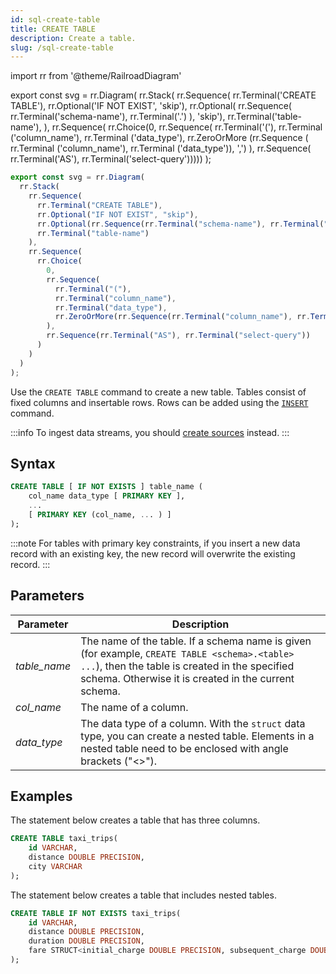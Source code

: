 ```yaml
---
id: sql-create-table
title: CREATE TABLE
description: Create a table.
slug: /sql-create-table
---
```


import rr from '@theme/RailroadDiagram'

export const svg = rr.Diagram(
rr.Stack(
rr.Sequence(
rr.Terminal('CREATE TABLE'),
rr.Optional('IF NOT EXIST', 'skip'),
rr.Optional(
rr.Sequence(
rr.Terminal('schema-name'),
rr.Terminal('.')
),
'skip'),
rr.Terminal('table-name'),
),
rr.Sequence(
rr.Choice(0,
rr.Sequence(
rr.Terminal('('),
rr.Terminal ('column_name'),
rr.Terminal ('data_type'),
rr.ZeroOrMore (rr.Sequence ( rr.Terminal ('column_name'), rr.Terminal ('data_type')), ',')
),
rr.Sequence(
rr.Terminal('AS'),
rr.Terminal('select-query')))))
);

<drawer SVG={svg} />

```js
export const svg = rr.Diagram(
  rr.Stack(
    rr.Sequence(
      rr.Terminal("CREATE TABLE"),
      rr.Optional("IF NOT EXIST", "skip"),
      rr.Optional(rr.Sequence(rr.Terminal("schema-name"), rr.Terminal(".")), "skip"),
      rr.Terminal("table-name")
    ),
    rr.Sequence(
      rr.Choice(
        0,
        rr.Sequence(
          rr.Terminal("("),
          rr.Terminal("column_name"),
          rr.Terminal("data_type"),
          rr.ZeroOrMore(rr.Sequence(rr.Terminal("column_name"), rr.Terminal("data_type")), ",")
        ),
        rr.Sequence(rr.Terminal("AS"), rr.Terminal("select-query"))
      )
    )
  )
);
```

Use the `CREATE TABLE` command to create a new table. Tables consist of fixed columns and insertable rows. Rows can be added using the [`INSERT`](sql-insert.md) command.

:::info
To ingest data streams, you should [create sources](sql-create-source.md) instead.
:::

## Syntax

```sql
CREATE TABLE [ IF NOT EXISTS ] table_name (
    col_name data_type [ PRIMARY KEY ], 
    ...
    [ PRIMARY KEY (col_name, ... ) ]
);
```

:::note
For tables with primary key constraints, if you insert a new data record with an existing key, the new record will overwrite the existing record.
:::

## Parameters

| Parameter    | Description                                                                                                                                                                                            |
| ------------ | ------------------------------------------------------------------------------------------------------------------------------------------------------------------------------------------------------ |
| _table_name_ | The name of the table. If a schema name is given (for example, `CREATE TABLE <schema>.<table> ...`), then the table is created in the specified schema. Otherwise it is created in the current schema. |
| _col_name_   | The name of a column.                                                                                                                                                                                  |
| _data_type_  | The data type of a column. With the `struct` data type, you can create a nested table. Elements in a nested table need to be enclosed with angle brackets ("<\>").                                     |

## Examples

The statement below creates a table that has three columns.

```sql
CREATE TABLE taxi_trips(
    id VARCHAR,
    distance DOUBLE PRECISION,
    city VARCHAR
);
```

The statement below creates a table that includes nested tables.

```sql
CREATE TABLE IF NOT EXISTS taxi_trips(
    id VARCHAR,
    distance DOUBLE PRECISION,
    duration DOUBLE PRECISION,
    fare STRUCT<initial_charge DOUBLE PRECISION, subsequent_charge DOUBLE PRECISION, surcharge DOUBLE PRECISION, tolls DOUBLE PRECISION>
);
```
